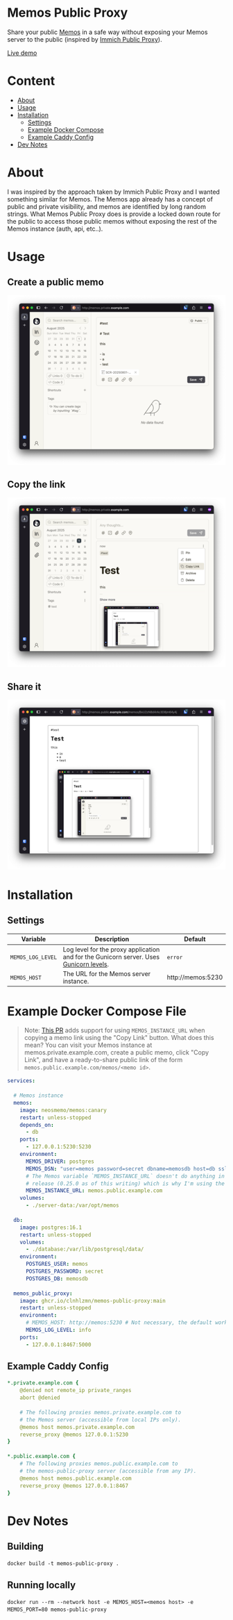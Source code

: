 # Memos Public Proxy

Share your public [Memos](https://github.com/usememos/memos) in a safe way without exposing your Memos server to the public (inspired by [Immich Public Proxy](https://github.com/alangrainger/immich-public-proxy)).

[Live demo](https://memos.share.holzman.ch/memos/o7nBhM3gUPUqaxLBgxCj3X)

# Content

* [About](#about)
* [Usage](#usage)
* [Installation](#installation)
  * [Settings](#settings)
  * [Example Docker Compose](#example-docker-compose-file)
  * [Example Caddy Config](#example-caddy-config)
* [Dev Notes](#dev-notes)



# About

I was inspired by the approach taken by Immich Public Proxy and I wanted something similar for Memos. The Memos app already has a concept of public and private visibility, and memos are identified by long random strings. What Memos Public Proxy does is provide a locked down route for the public to access those public memos without exposing the rest of the Memos instance (auth, api, etc..).

# Usage

## Create a public memo

![Create a memo](docs/SCR-20250801-mwyg.png)

## Copy the link

![Copy the link](docs/SCR-20250801-mwzq.png)

## Share it

![Share it](docs/SCR-20250801-myat.png)

# Installation

## Settings

| Variable | Description | Default |
| --- | --- | --- |
| `MEMOS_LOG_LEVEL` | Log level for the proxy application and for the Gunicorn server. Uses [Gunicorn levels](https://docs.gunicorn.org/en/stable/settings.html#loglevel). | `error` |
| `MEMOS_HOST` | The URL for the Memos server instance. | http://memos:5230 |

# Example Docker Compose File

> Note: [This PR](https://github.com/usememos/memos/pull/4930) adds support for using `MEMOS_INSTANCE_URL` when copying a memo link using the "Copy Link" button. What does this mean? You can visit your Memos instance at memos.private.example.com, create a public memo, click "Copy Link", and have a ready-to-share public link of the form `memos.public.example.com/memos/<memo id>`.

```yaml
services:

  # Memos instance
  memos:
    image: neosmemo/memos:canary
    restart: unless-stopped
    depends_on:
      - db
    ports:
      - 127.0.0.1:5230:5230
    environment:
      MEMOS_DRIVER: postgres
      MEMOS_DSN: "user=memos password=secret dbname=memosdb host=db sslmode=disable"
      # The Memos variable `MEMOS_INSTANCE_URL` doesn't do anything in the latest
      # release (0.25.0 as of this writing) which is why I'm using the canary tag.
      MEMOS_INSTANCE_URL: memos.public.example.com
    volumes:
      - ./server-data:/var/opt/memos

  db:
    image: postgres:16.1
    restart: unless-stopped
    volumes:
      - ./database:/var/lib/postgresql/data/
    environment:
      POSTGRES_USER: memos
      POSTGRES_PASSWORD: secret
      POSTGRES_DB: memosdb

  memos_public_proxy:
    image: ghcr.io/clnhlzmn/memos-public-proxy:main
    restart: unless-stopped
    environment:
      # MEMOS_HOST: http://memos:5230 # Not necessary, the default works in this example.
      MEMOS_LOG_LEVEL: info
    ports:
      - 127.0.0.1:8467:5000
```

## Example Caddy Config

```yaml
*.private.example.com {
    @denied not remote_ip private_ranges
    abort @denied

    # The following proxies memos.private.example.com to
    # the Memos server (accessible from local IPs only).
    @memos host memos.private.example.com
    reverse_proxy @memos 127.0.0.1:5230
}

*.public.example.com {
    # The following proxies memos.public.example.com to
    # the memos-public-proxy server (accessible from any IP).
    @memos host memos.public.example.com
    reverse_proxy @memos 127.0.0.1:8467
}
```

# Dev Notes

## Building

`docker build -t memos-public-proxy .`

## Running locally

`docker run --rm --network host -e MEMOS_HOST=<memos host> -e MEMOS_PORT=80 memos-public-proxy`
